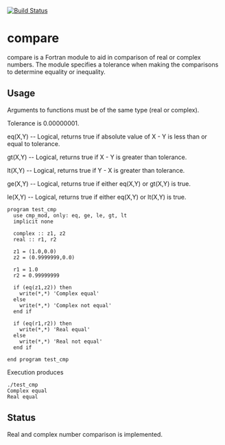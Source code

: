 [![Build Status](https://travis-ci.com/tcanich/compare.svg?branch=master)](https://travis-ci.com/tcanich/compare)

# compare

compare is a Fortran module to aid in comparison of real or complex
numbers.  The module specifies a tolerance when making the comparisons to
determine equality or inequality.  

## Usage

Arguments to functions must be of the same type (real or complex).

Tolerance is 0.00000001.

eq(X,Y) -- Logical, returns true if absolute value of X - Y is less than or equal to tolerance.

gt(X,Y) -- Logical, returns true if X - Y is greater than tolerance.

lt(X,Y) -- Logical, returns true if Y - X is greater than tolerance.

ge(X,Y) -- Logical, returns true if either eq(X,Y) or gt(X,Y) is true.

le(X,Y) -- Logical, returns true if either eq(X,Y) or lt(X,Y) is true.


```
program test_cmp
  use cmp_mod, only: eq, ge, le, gt, lt
  implicit none

  complex :: z1, z2
  real :: r1, r2

  z1 = (1.0,0.0)
  z2 = (0.9999999,0.0)

  r1 = 1.0
  r2 = 0.99999999

  if (eq(z1,z2)) then
    write(*,*) 'Complex equal'
  else
    write(*,*) 'Complex not equal'
  end if

  if (eq(r1,r2)) then
    write(*,*) 'Real equal'
  else
    write(*,*) 'Real not equal'
  end if

end program test_cmp
```

Execution produces

```
./test_cmp
Complex equal
Real equal
```

## Status

Real and complex number comparison is implemented.
